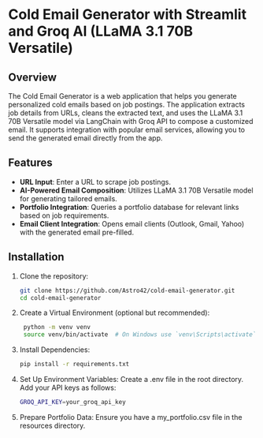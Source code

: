 # Cold Email Generator with Streamlit and Groq AI (LLaMA 3.1 70B Versatile)

## Overview

The Cold Email Generator is a web application that helps you generate personalized cold emails based on job postings. The application extracts job details from URLs, cleans the extracted text, and uses the LLaMA 3.1 70B Versatile model via LangChain with Groq API to compose a customized email. It supports integration with popular email services, allowing you to send the generated email directly from the app.

## Features

- **URL Input**: Enter a URL to scrape job postings.
- **AI-Powered Email Composition**: Utilizes LLaMA 3.1 70B Versatile model for generating tailored emails.
- **Portfolio Integration**: Queries a portfolio database for relevant links based on job requirements.
- **Email Client Integration**: Opens email clients (Outlook, Gmail, Yahoo) with the generated email pre-filled.

## Installation

1. Clone the repository:
   ```bash
   git clone https://github.com/Astro42/cold-email-generator.git
   cd cold-email-generator
   
2. Create a Virtual Environment (optional but recommended):
   ```bash
    python -m venv venv
    source venv/bin/activate  # On Windows use `venv\Scripts\activate`

3. Install Dependencies:
   ```bash
   pip install -r requirements.txt
   
4. Set Up Environment Variables:
   Create a .env file in the root directory.
   Add your API keys as follows:
   ```bash  
   GROQ_API_KEY=your_groq_api_key

4. Prepare Portfolio Data:
   Ensure you have a my_portfolio.csv file in the resources directory.

     
